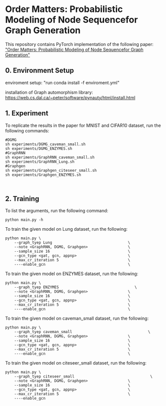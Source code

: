 # Order Matters: Probabilistic Modeling of Node Sequencefor Graph Generation


This repository contains PyTorch implementation of the following paper: ["Order Matters: Probabilistic Modeling of Node Sequencefor Graph Generation"](https://arxiv.org/abs/2106.06189)

## 0. Environment Setup
enviroment setup: "run conda install -f enviroment.yml"

installation of Graph automorphism library: https://web.cs.dal.ca/~peter/software/pynauty/html/install.html

## 1. Experiment
To replicate the results in the paper for MNIST and CIFAR10  dataset, run the following commands:

``` shell
#DGMG
sh experiments/DGMG_caveman_small.sh
sh experiments/DGMG_ENZYMES.sh
#GraphRNN
sh experiments/GraphRNN_caveman_small.sh
sh experiments/GraphRNN_Lung.sh
#Graphgen
sh experiments/Graphgen_citeseer_small.sh
sh experiments/Graphgen_ENZYMES.sh



```

## 2. Training
To list the arguments, run the following command:
```
python main.py -h
```

To train the given model on Lung dataset, run the following:

``` 
python main.py \
    --graph_tyep Lung                                  \
    --note <GraphRNN, DGMG, Graphgen>                  \
    --sample_size 16                                   \
    --gcn_type <gat, gcn, appnp>                       \
    --max_cr_iteration 5                               \
    ----enable_gcn                                     \
```    
   
   
   
         


To train the given model on ENZYMES dataset, run the following:

``` 
python main.py \
    --graph_tyep ENZYMES                                  \
    --note <GraphRNN, DGMG, Graphgen>                  \
    --sample_size 16                                   \
    --gcn_type <gat, gcn, appnp>                       \
    --max_cr_iteration 5                               \
    ----enable_gcn                                     \
```    

To train the given model on caveman_small dataset, run the following:

``` 
python main.py \
    --graph_tyep caveman_small                                  \
    --note <GraphRNN, DGMG, Graphgen>                  \
    --sample_size 16                                   \
    --gcn_type <gat, gcn, appnp>                       \
    --max_cr_iteration 5                               \
    ----enable_gcn                                     \
```    

To train the given model on citeseer_small dataset, run the following:

``` 
python main.py \
    --graph_tyep citeseer_small                                  \
    --note <GraphRNN, DGMG, Graphgen>                  \
    --sample_size 16                                   \
    --gcn_type <gat, gcn, appnp>                       \
    --max_cr_iteration 5                               \
    ----enable_gcn     
```    


